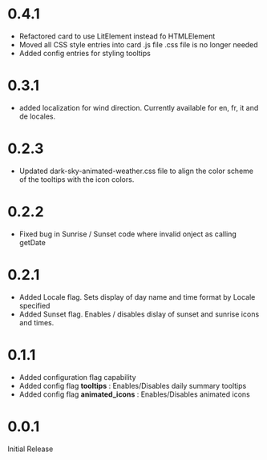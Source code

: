 # 0.4.1
- Refactored card to use LitElement instead fo HTMLElement
- Moved all CSS style entries into card .js file  .css file is no longer needed
- Added config entries for styling tooltips

# 0.3.1
- added localization for wind direction.  Currently available for en, fr, it and de locales.

# 0.2.3
- Updated dark-sky-animated-weather.css file to align the color scheme of the tooltips with the icon colors.

# 0.2.2
- Fixed bug in Sunrise / Sunset code where invalid onject as calling getDate

# 0.2.1
- Added Locale flag.  Sets display of day name and time format by Locale specified
- Added Sunset flag.  Enables / disables dislay of sunset and sunrise icons and times.

# 0.1.1
- Added configuration flag capability
- Added config flag **tooltips** : Enables/Disables daily summary tooltips
- Added config flag **animated_icons** : Enables/Disables animated icons

# 0.0.1  
Initial Release
